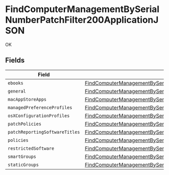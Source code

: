 # FindComputerManagementBySerialNumberPatchFilter200ApplicationJSON

OK


## Fields

| Field                                                                                                                                                                                                                       | Type                                                                                                                                                                                                                        | Required                                                                                                                                                                                                                    | Description                                                                                                                                                                                                                 |
| --------------------------------------------------------------------------------------------------------------------------------------------------------------------------------------------------------------------------- | --------------------------------------------------------------------------------------------------------------------------------------------------------------------------------------------------------------------------- | --------------------------------------------------------------------------------------------------------------------------------------------------------------------------------------------------------------------------- | --------------------------------------------------------------------------------------------------------------------------------------------------------------------------------------------------------------------------- |
| `ebooks`                                                                                                                                                                                                                    | [FindComputerManagementBySerialNumberPatchFilter200ApplicationJSONEbooks](../../models/operations/findcomputermanagementbyserialnumberpatchfilter200applicationjsonebooks.md)[]                                             | :heavy_minus_sign:                                                                                                                                                                                                          | N/A                                                                                                                                                                                                                         |
| `general`                                                                                                                                                                                                                   | [FindComputerManagementBySerialNumberPatchFilter200ApplicationJSONGeneral](../../models/operations/findcomputermanagementbyserialnumberpatchfilter200applicationjsongeneral.md)                                             | :heavy_minus_sign:                                                                                                                                                                                                          | N/A                                                                                                                                                                                                                         |
| `macAppStoreApps`                                                                                                                                                                                                           | [FindComputerManagementBySerialNumberPatchFilter200ApplicationJSONMacAppStoreApps](../../models/operations/findcomputermanagementbyserialnumberpatchfilter200applicationjsonmacappstoreapps.md)[]                           | :heavy_minus_sign:                                                                                                                                                                                                          | N/A                                                                                                                                                                                                                         |
| `managedPreferenceProfiles`                                                                                                                                                                                                 | [FindComputerManagementBySerialNumberPatchFilter200ApplicationJSONManagedPreferenceProfiles](../../models/operations/findcomputermanagementbyserialnumberpatchfilter200applicationjsonmanagedpreferenceprofiles.md)[]       | :heavy_minus_sign:                                                                                                                                                                                                          | N/A                                                                                                                                                                                                                         |
| `osXConfigurationProfiles`                                                                                                                                                                                                  | [FindComputerManagementBySerialNumberPatchFilter200ApplicationJSONOsXConfigurationProfiles](../../models/operations/findcomputermanagementbyserialnumberpatchfilter200applicationjsonosxconfigurationprofiles.md)[]         | :heavy_minus_sign:                                                                                                                                                                                                          | N/A                                                                                                                                                                                                                         |
| `patchPolicies`                                                                                                                                                                                                             | [FindComputerManagementBySerialNumberPatchFilter200ApplicationJSONPatchPolicies](../../models/operations/findcomputermanagementbyserialnumberpatchfilter200applicationjsonpatchpolicies.md)[]                               | :heavy_minus_sign:                                                                                                                                                                                                          | N/A                                                                                                                                                                                                                         |
| `patchReportingSoftwareTitles`                                                                                                                                                                                              | [FindComputerManagementBySerialNumberPatchFilter200ApplicationJSONPatchReportingSoftwareTitles](../../models/operations/findcomputermanagementbyserialnumberpatchfilter200applicationjsonpatchreportingsoftwaretitles.md)[] | :heavy_minus_sign:                                                                                                                                                                                                          | N/A                                                                                                                                                                                                                         |
| `policies`                                                                                                                                                                                                                  | [FindComputerManagementBySerialNumberPatchFilter200ApplicationJSONPolicies](../../models/operations/findcomputermanagementbyserialnumberpatchfilter200applicationjsonpolicies.md)[]                                         | :heavy_minus_sign:                                                                                                                                                                                                          | N/A                                                                                                                                                                                                                         |
| `restrictedSoftware`                                                                                                                                                                                                        | [FindComputerManagementBySerialNumberPatchFilter200ApplicationJSONRestrictedSoftware](../../models/operations/findcomputermanagementbyserialnumberpatchfilter200applicationjsonrestrictedsoftware.md)[]                     | :heavy_minus_sign:                                                                                                                                                                                                          | N/A                                                                                                                                                                                                                         |
| `smartGroups`                                                                                                                                                                                                               | [FindComputerManagementBySerialNumberPatchFilter200ApplicationJSONSmartGroups](../../models/operations/findcomputermanagementbyserialnumberpatchfilter200applicationjsonsmartgroups.md)[]                                   | :heavy_minus_sign:                                                                                                                                                                                                          | N/A                                                                                                                                                                                                                         |
| `staticGroups`                                                                                                                                                                                                              | [FindComputerManagementBySerialNumberPatchFilter200ApplicationJSONStaticGroups](../../models/operations/findcomputermanagementbyserialnumberpatchfilter200applicationjsonstaticgroups.md)[]                                 | :heavy_minus_sign:                                                                                                                                                                                                          | N/A                                                                                                                                                                                                                         |